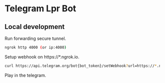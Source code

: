 # Telegram Lpr Bot

## Local development

Run forwarding secure tunnel.

```sh
ngrok http 4000 (or ip:4000)
```

Setup webhook on https://*.ngrok.io.

```sh
curl https://api.telegram.org/bot{bot_token}/setWebhook?url=https://*.ngrok.io/api/hooks/telegram
```

Play in the telegram.
